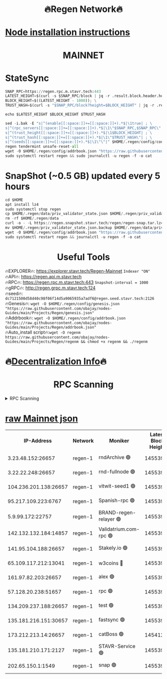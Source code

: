 <h1 align="center"> 🔥Regen Network🔥</h1>

[Node installation instructions](https://github.com/obajay/nodes-Guides/tree/main/Projects/Regen)
=
<h1 align="center"> MAINNET</h1>

# StateSync
```python
SNAP_RPC=https://regen.rpc.m.stavr.tech:443
LATEST_HEIGHT=$(curl -s $SNAP_RPC/block | jq -r .result.block.header.height); \
BLOCK_HEIGHT=$((LATEST_HEIGHT - 1000)); \
TRUST_HASH=$(curl -s "$SNAP_RPC/block?height=$BLOCK_HEIGHT" | jq -r .result.block_id.hash)

echo $LATEST_HEIGHT $BLOCK_HEIGHT $TRUST_HASH

sed -i.bak -E "s|^(enable[[:space:]]+=[[:space:]]+).*$|\1true| ; \
s|^(rpc_servers[[:space:]]+=[[:space:]]+).*$|\1\"$SNAP_RPC,$SNAP_RPC\"| ; \
s|^(trust_height[[:space:]]+=[[:space:]]+).*$|\1$BLOCK_HEIGHT| ; \
s|^(trust_hash[[:space:]]+=[[:space:]]+).*$|\1\"$TRUST_HASH\"| ; \
s|^(seeds[[:space:]]+=[[:space:]]+).*$|\1\"\"|" $HOME/.regen/config/config.toml
regen tendermint unsafe-reset-all
wget -O $HOME/.regen/config/addrbook.json "https://raw.githubusercontent.com/obajay/nodes-Guides/main/Projects/Regen/addrbook.json"
sudo systemctl restart regen && sudo journalctl -u regen -f -o cat
```
# SnapShot (~0.5 GB) updated every 5 hours
```python
cd $HOME
apt install lz4
sudo systemctl stop regen
cp $HOME/.regen/data/priv_validator_state.json $HOME/.regen/priv_validator_state.json.backup
rm -rf $HOME/.regen/data
curl -o - -L https://regen.snapshot.stavr.tech/regen/regen-snap.tar.lz4 | lz4 -c -d - | tar -x -C $HOME/.regen --strip-components 2
mv $HOME/.regen/priv_validator_state.json.backup $HOME/.regen/data/priv_validator_state.json
wget -O $HOME/.regen/config/addrbook.json "https://raw.githubusercontent.com/obajay/nodes-Guides/main/Projects/Regen/addrbook.json"
sudo systemctl restart regen && journalctl -u regen -f -o cat
```

 <h1 align="center"> Useful Tools</h1>

🔥EXPLORER🔥:     https://explorer.stavr.tech/Regen-Mainnet        `Indexer "ON"` \
🔥API🔥:          https://regen.api.m.stavr.tech \
🔥RPC🔥:          https://regen.rpc.m.stavr.tech:443              `Snapshot-interval = 1000` \
🔥gRPC🔥:         http://regen.grpc.m.stavr.tech:124 \
🔥seed🔥:      `dc7121500d58d40c98f06f14d5a9065935a7adf6@regen.seed.stavr.tech:2126` \
🔥Genesis🔥:   `wget -O $HOME/.regen/config/genesis.json "https://raw.githubusercontent.com/obajay/nodes-Guides/main/Projects/Regen/genesis.json"` \
🔥Addrbook🔥:  `wget -O $HOME/.regen/config/addrbook.json "https://raw.githubusercontent.com/obajay/nodes-Guides/main/Projects/Regen/addrbook.json"` \
🔥Auto_install script🔥:`wget -O regenm https://raw.githubusercontent.com/obajay/nodes-Guides/main/Projects/Regen/regenm && chmod +x regenm && ./regenm`

🔥[Decentralization Info](https://github.com/obajay/StateSync-snapshots/tree/main/Projects/Regen/Decentralization)🔥
=
<h1 align="center"> RPC Scanning</h1>

<details>
<summary>RPC Scanning</summary>

<h2 align="center"> We scan nodes in real time every 4 hours. And we provide the final result of RPC endpoints.
We cannot influence the operation of these nodes in any way. </h2>


```python
If Voting Power is higher than 0 --> then the Node is a validator of the network and may be subject to attack and be a potential threat to the chain.
```
```python
We marked such validators with a red symbol
```

</details>

[raw Mainnet json](https://rpc-check.regenm.stavr.tech/regenm/rpc-regenm-result.json)
=


<table><tr><th>IP-Address</th><th>Network</th><th>Moniker</th><th>Latest Block Height</th><th>Earliest Block Height</th><th>Catching Up</th><th>Tx Index</th><th>Voting Power</th><th>Scan Time</th></tr><tr><td>3.23.48.152:26657</td><td>regen-1</td><td>rndArchive 🟢</td><td>14553988</td><td>1</td><td>False</td><td>on</td><td>0</td><td>2024-02-05T02:57:48.667923763UTC</td></tr><tr><td>3.22.22.248:26657</td><td>regen-1</td><td>rnd-fullnode 🟢</td><td>14553987</td><td>4134001</td><td>False</td><td>on</td><td>0</td><td>2024-02-05T02:57:45.903739525UTC</td></tr><tr><td>104.236.201.138:26657</td><td>regen-1</td><td>vitwit-seed1 🟢</td><td>14553983</td><td>8943001</td><td>False</td><td>on</td><td>0</td><td>2024-02-05T02:57:18.029678863UTC</td></tr><tr><td>95.217.109.223:6767</td><td>regen-1</td><td>Spanish-rpc 🟢</td><td>14553990</td><td>10068001</td><td>False</td><td>on</td><td>0</td><td>2024-02-05T02:58:03.011769773UTC</td></tr><tr><td>5.9.99.172:22757</td><td>regen-1</td><td>BRAND-regen-relayer 🟢</td><td>14553991</td><td>10782501</td><td>False</td><td>on</td><td>0</td><td>2024-02-05T02:58:03.534115481UTC</td></tr><tr><td>142.132.132.184:14857</td><td>regen-1</td><td>Validatrium.com-rpc 🟢</td><td>14553990</td><td>11175001</td><td>False</td><td>on</td><td>0</td><td>2024-02-05T02:58:03.276461274UTC</td></tr><tr><td>141.95.104.188:26657</td><td>regen-1</td><td>Stakely.io 🟢</td><td>14553986</td><td>13442501</td><td>False</td><td>on</td><td>0</td><td>2024-02-05T02:57:36.903663425UTC</td></tr><tr><td>65.109.117.212:13041</td><td>regen-1</td><td>w3coins 🔴</td><td>14553998</td><td>13553998</td><td>False</td><td>off</td><td>23997177814</td><td>2024-02-05T02:58:45.638557115UTC</td></tr><tr><td>161.97.82.203:26657</td><td>regen-1</td><td>alex 🟢</td><td>14553989</td><td>13992001</td><td>False</td><td>on</td><td>0</td><td>2024-02-05T02:57:54.113633221UTC</td></tr><tr><td>57.128.20.238:51657</td><td>regen-1</td><td>rpc 🟢</td><td>14553990</td><td>13992001</td><td>False</td><td>on</td><td>0</td><td>2024-02-05T02:57:58.544819968UTC</td></tr><tr><td>134.209.237.188:26657</td><td>regen-1</td><td>test 🟢</td><td>14553992</td><td>13992001</td><td>False</td><td>on</td><td>0</td><td>2024-02-05T02:58:14.152398868UTC</td></tr><tr><td>135.181.216.151:30657</td><td>regen-1</td><td>fastsync 🟢</td><td>14553989</td><td>14457001</td><td>False</td><td>off</td><td>0</td><td>2024-02-05T02:57:53.792916295UTC</td></tr><tr><td>173.212.213.14:26657</td><td>regen-1</td><td>catBoss 🟢</td><td>14541288</td><td>14478001</td><td>False</td><td>on</td><td>0</td><td>2024-02-05T02:57:48.991925118UTC</td></tr><tr><td>135.181.210.171:2127</td><td>regen-1</td><td>STAVR-Service 🟢</td><td>14553996</td><td>14552001</td><td>False</td><td>on</td><td>0</td><td>2024-02-05T02:58:32.953729601UTC</td></tr><tr><td>202.65.150.1:1549</td><td>regen-1</td><td>snap 🟢</td><td>14553999</td><td>14552172</td><td>False</td><td>on</td><td>0</td><td>2024-02-05T02:58:50.646766583UTC</td></tr></table>